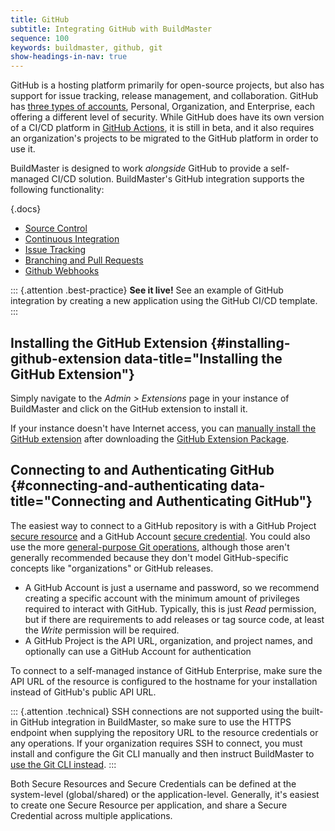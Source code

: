 ```yaml
---
title: GitHub
subtitle: Integrating GitHub with BuildMaster
sequence: 100
keywords: buildmaster, github, git
show-headings-in-nav: true
---
```


GitHub is a hosting platform primarily for open-source projects, but also has support for issue tracking, release management, and collaboration. GitHub has [three types of accounts](https://help.github.com/en/github/getting-started-with-github/types-of-github-accounts), Personal, Organization, and Enterprise, each offering a different level of security. While GitHub does have its own version of a CI/CD platform in [GitHub Actions](https://github.com/features/actions), it is still in beta, and it also requires an organization's projects to be migrated to the GitHub platform in order to use it.

BuildMaster is designed to work *alongside* GitHub to provide a self-managed CI/CD solution. BuildMaster's GitHub integration supports the following functionality:

{.docs}
 - [Source Control](github/source-control)
 - [Continuous Integration](github/ci)
 - [Issue Tracking](github/issues)
 - [Branching and Pull Requests](github/branching)
 - [Github Webhooks](github/webhooks)

::: {.attention .best-practice}
**See it live!** See an example of GitHub integration by creating a new application using the GitHub CI/CD template.
:::

## Installing the GitHub Extension {#installing-github-extension data-title="Installing the GitHub Extension"}

Simply navigate to the *Admin > Extensions* page in your instance of BuildMaster and click on the GitHub extension to install it.

If your instance doesn't have Internet access, you can [manually install the GitHub extension](/docs/buildmaster/reference/extensions#manual-install) after downloading the [GitHub Extension Package](https://proget.inedo.com/feeds/Extensions/inedox/GitHub).

## Connecting to and Authenticating GitHub {#connecting-and-authenticating data-title="Connecting and Authenticating GitHub"}

The easiest way to connect to a GitHub repository is with a GitHub Project [secure resource](/docs/buildmaster/administration/resource-credentials) and a GitHub Account [secure credential](/docs/buildmaster/administration/resource-credentials). You could also use the more [general-purpose Git operations](/docs/buildmaster/ci-cd/continuous-integration/server/source-control#git-operation-differences), although those aren't generally recommended because they don't model GitHub-specific concepts like "organizations" or GitHub releases. 

 - A GitHub Account is just a username and password, so we recommend creating a specific account with the minimum amount of privileges required to interact with GitHub. Typically, this is just *Read* permission, but if there are requirements to add releases or tag source code, at least the *Write* permission will be required.
 - A GitHub Project is the API URL, organization, and project names, and optionally can use a GitHub Account for authentication 

To connect to a self-managed instance of GitHub Enterprise, make sure the API URL of the resource is configured to the hostname for your installation instead of GitHub's public API URL.

::: {.attention .technical}
SSH connections are not supported using the built-in GitHub integration in BuildMaster, so make sure to use the HTTPS endpoint when supplying the repository URL to the resource credentials or any operations. If your organization requires SSH to connect, you must install and configure the Git CLI manually and then instruct BuildMaster to [use the Git CLI instead](/docs/buildmaster/integrations/github/source-control#git-cli).
:::

Both Secure Resources and Secure Credentials can be defined at the system-level (global/shared) or the application-level. Generally, it's easiest to create one Secure Resource per application, and share a Secure Credential across multiple applications. 

